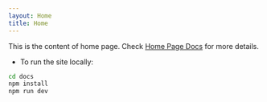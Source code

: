 ```yaml
---
layout: Home
title: Home
---
```


This is the content of home page. Check [Home Page Docs][default-theme-home] for more details.

[default-theme-home]: https://vuejs.press/reference/default-theme/frontmatter.html#home-page


- To run the site locally:
~~~ bash
cd docs
npm install
npm run dev
~~~
